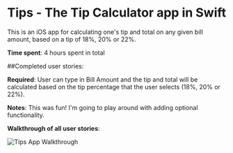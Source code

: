 # Tips - The Tip Calculator app in Swift

This is an iOS app for calculating one's tip and total on any given bill amount, based on a tip of 18%, 20% or 22%. 

**Time spent**: 4 hours spent in total

##Completed user stories:

**Required**: User can type in Bill Amount and the tip and total will be calculated based on the tip percentage that the user selects (18%, 20% or 22%). 

**Notes**: This was fun! I'm going to play around with adding optional functionality. 

**Walkthrough of all user stories**:


![Tips App Walkthrough](http://i.imgur.com/ghqDML5.gif)
